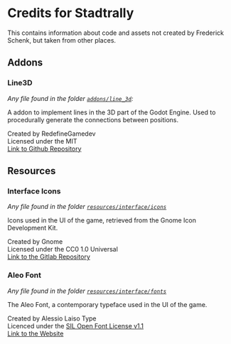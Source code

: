 # Credits for Stadtrally

This contains information about code and assets not created by Frederick Schenk, but taken from other places.

## Addons

### Line3D

*Any file found in the folder [`addons/line_3d`](https://github.com/CodedOre/Stadtrally/tree/main/addons/line_3d):*

A addon to implement lines in the 3D part of the Godot Engine. Used to procedurally generate the connections between positions.

Created by RedefineGamedev \
Licensed under the MIT \
[Link to Github Repository](https://github.com/RedefineGamedev/Line3D)

## Resources

### Interface Icons

*Any file found in the folder [`resources/interface/icons`](./interface/fonts)*

Icons used in the UI of the game, retrieved from the Gnome Icon Development Kit.

Created by Gnome \
Licensed under the CC0 1.0 Universal \
[Link to the Gitlab Repository](https://gitlab.gnome.org/Teams/Design/icon-development-kit)

### Aleo Font

*Any file found in the folder [`resources/interface/fonts`](https://github.com/CodedOre/Stadtrally/tree/main/resources/interface/fonts)*

The Aleo Font, a contemporary typeface used in the UI of the game.

Created by Alessio Laiso Type \
Licenced under the [SIL Open Font License v1.1](http://scripts.sil.org/OFL) \
[Link to the Website](https://alessiolaiso.com/aleo-font)
